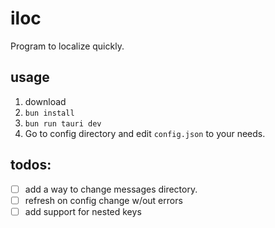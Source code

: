 # iloc

Program to localize quickly.

## usage

1. download
2. `bun install`
3. `bun run tauri dev`
4. Go to config directory and edit `config.json` to your needs.

## todos:

- [ ] add a way to change messages directory.
- [ ] refresh on config change w/out errors
- [ ] add support for nested keys
